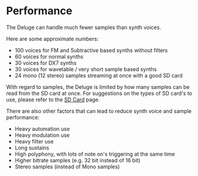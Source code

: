 # Performance

The Deluge can handle much fewer samples than synth voices.

Here are some approximate numbers:

- 100 voices for FM and Subtractive based synths without filters
- 60 voices for normal synths
- 30 voices for DX7 synths
- 30 voices for wavetable / very short sample based synths
- 24 mono (12 stereo) samples streaming at once with a good SD card

With regard to samples, the Deluge is limited by how many samples can be read from the SD card at once. For suggestions on the types of SD card's to use, please refer to the [SD Card](sd-card.md) page.

There are also other factors that can lead to reduce synth voice and sample performance:

- Heavy automation use
- Heavy modulation use
- Heavy filter use
- Long sustains
- High polyphony, with lots of note on's triggering at the same time
- Higher bitrate samples (e.g. 32 bit instead of 16 bit)
- Stereo samples (instead of Mono samples)